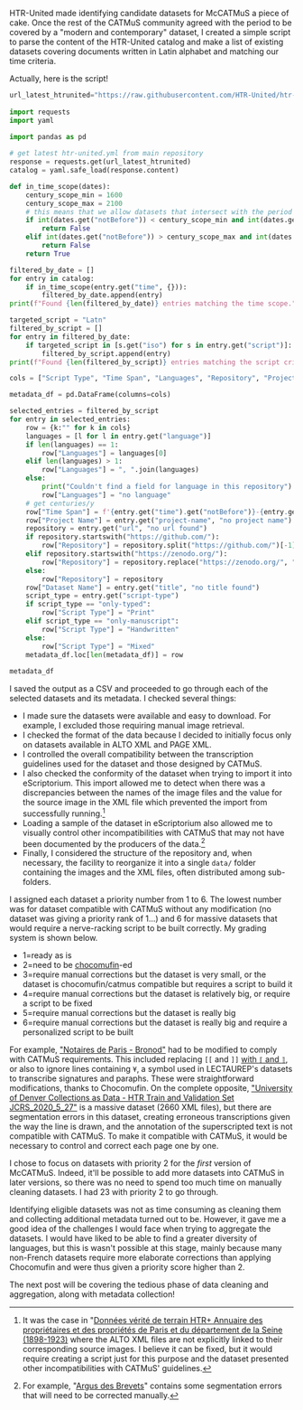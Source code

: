 <!--
.. title: 020 - The CATMuS Modern dataset #3 - Datasets selection
.. slug: 020
.. date: 2024-08-29
.. tags: CATMuS, HTR, datasets
.. category: dataset
.. link: 
.. status:
.. description: 
.. type: text
-->

HTR-United made identifying candidate datasets for McCATMuS a piece of cake. Once the rest of the CATMuS community agreed with the period to be covered by a "modern and contemporary" dataset, I created a simple script to parse the content of the HTR-United catalog and make a list of existing datasets covering documents written in Latin alphabet and matching our time criteria. 

Actually, here is the script!

```python
url_latest_htrunited="https://raw.githubusercontent.com/HTR-United/htr-united/master/htr-united.yml"
     
import requests
import yaml

import pandas as pd
     
# get latest htr-united.yml from main repository
response = requests.get(url_latest_htrunited)
catalog = yaml.safe_load(response.content)

def in_time_scope(dates):
    century_scope_min = 1600
    century_scope_max = 2100
    # this means that we allow datasets that intersect with the period
    if int(dates.get("notBefore")) < century_scope_min and int(dates.get("notAfter")) < century_scope_min:
        return False
    elif int(dates.get("notBefore")) > century_scope_max and int(dates.get("notAfter")) > century_scope_max:
        return False
    return True

filtered_by_date = []
for entry in catalog:
    if in_time_scope(entry.get("time", {})):
        filtered_by_date.append(entry)
print(f"Found {len(filtered_by_date)} entries matching the time scope.")

targeted_script = "Latn"
filtered_by_script = []
for entry in filtered_by_date:
    if targeted_script in [s.get("iso") for s in entry.get("script")]:
        filtered_by_script.append(entry)
print(f"Found {len(filtered_by_script)} entries matching the script criteria.")

cols = ["Script Type", "Time Span", "Languages", "Repository", "Project Name", "Dataset Name"]

metadata_df = pd.DataFrame(columns=cols)

selected_entries = filtered_by_script
for entry in selected_entries:
    row = {k:"" for k in cols}
    languages = [l for l in entry.get("language")]
    if len(languages) == 1:
        row["Languages"] = languages[0]
    elif len(languages) > 1:
        row["Languages"] = ", ".join(languages)
    else:
        print("Couldn't find a field for language in this repository")
        row["Languages"] = "no language"
    # get centuries/y
    row["Time Span"] = f'{entry.get("time").get("notBefore")}-{entry.get("time").get("notAfter")}'
    row["Project Name"] = entry.get("project-name", "no project name")
    repository = entry.get("url", "no url found")
    if repository.startswith("https://github.com/"):
        row["Repository"] = repository.split("https://github.com/")[-1]
    elif repository.startswith("https://zenodo.org/"):
        row["Repository"] = repository.replace("https://zenodo.org/", "zenodo:")
    else:
        row["Repository"] = repository
    row["Dataset Name"] = entry.get("title", "no title found")
    script_type = entry.get("script-type")
    if script_type == "only-typed":
        row["Script Type"] = "Print"
    elif script_type == "only-manuscript":
        row["Script Type"] = "Handwritten"
    else:
        row["Script Type"] = "Mixed"
    metadata_df.loc[len(metadata_df)] = row
     
metadata_df
```

I saved the output as a CSV and proceeded to go through each of the selected datasets and its metadata. I checked several things:

- I made sure the datasets were available and easy to download. For example, I excluded those requiring manual image retrieval.
- I checked the format of the data because I decided to initially focus only on datasets available in ALTO XML and PAGE XML.
- I controlled the overall compatibility between the transcription guidelines used for the dataset and those designed by CATMuS.
- I also checked the conformity of the dataset when trying to import it into eScriptorium. This import allowed me to detect when there was a discrepancies between the names of the image files and the value for the source image in the XML file which prevented the import from successfully running.[^images]
- Loading a sample of the dataset in eScriptorium also allowed me to visually control other incompatibilities with CATMuS that may not have been documented by the producers of the data.[^segmentation] 
- Finally, I considered the structure of the repository and, when necessary, the facility to reorganize it into a single `data/` folder containing the images and the XML files, often distributed among sub-folders.

I assigned each dataset a priority number from 1 to 6. The lowest number was for dataset compatible with CATMuS without any modification (no dataset was giving a priority rank of 1...) and 6 for massive datasets that would require a nerve-racking script to be built correctly. My grading system is shown below.

- 1=ready as is
- 2=need to be [chocomufin](https://github.com/PonteIneptique/choco-mufin)-ed
- 3=require manual corrections but the dataset is very small, or the dataset is chocomufin/catmus compatible but requires a script to build it
- 4=require manual corrections but the dataset is relatively big, or require a script to be fixed
- 5=require manual corrections but the dataset is really big
- 6=require manual corrections but the dataset is really big and require a personalized script to be built

For example, ["Notaires de Paris - Bronod"](https://htr-united.github.io/share.html?uri=507bb514d) had to be modified to comply with CATMuS requirements. This included replacing `[[` and `]]` [with `⟦` and `⟧`](https://catmus-guidelines.github.io/html/guidelines/en/corrections_and_others.html), or also to ignore lines containing `¥`, a symbol used in LECTAUREP's datasets to transcribe signatures and paraphs. These were straightforward modifications, thanks to Chocomufin. On the complete opposite, ["University of Denver Collections as Data - HTR Train and Validation Set JCRS_2020_5_27"](https://htr-united.github.io/share.html?uri=7a99090c5) is a massive dataset (2660 XML files), but there are segmentation errors in this dataset, creating erroneous transcriptions given the way the line is drawn, and the annotation of the superscripted text is not compatible with CATMuS. To make it compatible with CATMuS, it would be necessary to control and correct each page one by one.

I chose to focus on datasets with priority 2 for the *first* version of McCATMuS. Indeed, it'll be possible to add more datasets into CATMuS in later versions, so there was no need to spend too much time on manually cleaning datasets. I had 23 with priority 2 to go through.

Identifying eligible datasets was not as time consuming as cleaning them and collecting additional metadata turned out to be. However, it gave me a good idea of the challenges I would face when trying to aggregate the datasets. I would have liked to be able to find a greater diversity of languages, but this is wasn't possible at this stage, mainly because many non-French datasets require more elaborate corrections than applying Chocomufin and were thus given a priority score higher than 2. 

The next post will be covering the tedious phase of data cleaning and aggregation, along with metadata collection!

[^images]: It was the case in "[Données vérité de terrain HTR+ Annuaire des propriétaires et des propriétés de Paris et du département de la Seine (1898-1923)](https://htr-united.github.io/share.html?uri=c326a6fee) where the ALTO XML files are not explicitly linked to their corresponding source images. I believe it can be fixed, but it would require creating a script just for this purpose and the dataset presented other incompatibilities with CATMuS' guidelines.

[^segmentation]: For example, "[Argus des Brevets](https://htr-united.github.io/share.html?uri=43d1c93c7)" contains some segmentation errors that will need to be corrected manually. 